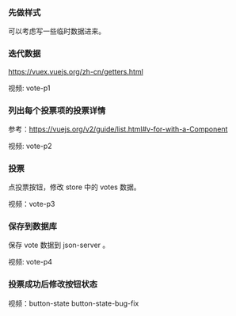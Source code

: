 ### 先做样式

可以考虑写一些临时数据进来。

### 迭代数据

https://vuex.vuejs.org/zh-cn/getters.html

视频: vote-p1


### 列出每个投票项的投票详情

参考：https://vuejs.org/v2/guide/list.html#v-for-with-a-Component

视频: vote-p2

### 投票

点投票按钮，修改 store 中的 votes 数据。

视频：vote-p3

### 保存到数据库

保存 vote 数据到 json-server 。

视频: vote-p4

### 投票成功后修改按钮状态

视频：button-state
button-state-bug-fix
